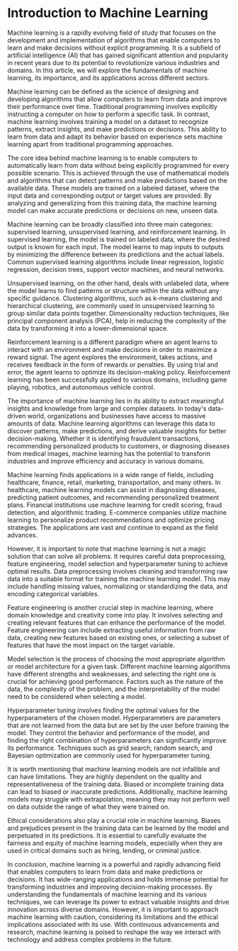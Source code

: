 # Introduction to Machine Learning

Machine learning is a rapidly evolving field of study that focuses on the development and implementation of algorithms that enable computers to learn and make decisions without explicit programming. It is a subfield of artificial intelligence (AI) that has gained significant attention and popularity in recent years due to its potential to revolutionize various industries and domains. In this article, we will explore the fundamentals of machine learning, its importance, and its applications across different sectors.

Machine learning can be defined as the science of designing and developing algorithms that allow computers to learn from data and improve their performance over time. Traditional programming involves explicitly instructing a computer on how to perform a specific task. In contrast, machine learning involves training a model on a dataset to recognize patterns, extract insights, and make predictions or decisions. This ability to learn from data and adapt its behavior based on experience sets machine learning apart from traditional programming approaches.

The core idea behind machine learning is to enable computers to automatically learn from data without being explicitly programmed for every possible scenario. This is achieved through the use of mathematical models and algorithms that can detect patterns and make predictions based on the available data. These models are trained on a labeled dataset, where the input data and corresponding output or target values are provided. By analyzing and generalizing from this training data, the machine learning model can make accurate predictions or decisions on new, unseen data.

Machine learning can be broadly classified into three main categories: supervised learning, unsupervised learning, and reinforcement learning. In supervised learning, the model is trained on labeled data, where the desired output is known for each input. The model learns to map inputs to outputs by minimizing the difference between its predictions and the actual labels. Common supervised learning algorithms include linear regression, logistic regression, decision trees, support vector machines, and neural networks.

Unsupervised learning, on the other hand, deals with unlabeled data, where the model learns to find patterns or structure within the data without any specific guidance. Clustering algorithms, such as k-means clustering and hierarchical clustering, are commonly used in unsupervised learning to group similar data points together. Dimensionality reduction techniques, like principal component analysis (PCA), help in reducing the complexity of the data by transforming it into a lower-dimensional space.

Reinforcement learning is a different paradigm where an agent learns to interact with an environment and make decisions in order to maximize a reward signal. The agent explores the environment, takes actions, and receives feedback in the form of rewards or penalties. By using trial and error, the agent learns to optimize its decision-making policy. Reinforcement learning has been successfully applied to various domains, including game playing, robotics, and autonomous vehicle control.

The importance of machine learning lies in its ability to extract meaningful insights and knowledge from large and complex datasets. In today's data-driven world, organizations and businesses have access to massive amounts of data. Machine learning algorithms can leverage this data to discover patterns, make predictions, and derive valuable insights for better decision-making. Whether it is identifying fraudulent transactions, recommending personalized products to customers, or diagnosing diseases from medical images, machine learning has the potential to transform industries and improve efficiency and accuracy in various domains.

Machine learning finds applications in a wide range of fields, including healthcare, finance, retail, marketing, transportation, and many others. In healthcare, machine learning models can assist in diagnosing diseases, predicting patient outcomes, and recommending personalized treatment plans. Financial institutions use machine learning for credit scoring, fraud detection, and algorithmic trading. E-commerce companies utilize machine learning to personalize product recommendations and optimize pricing strategies. The applications are vast and continue to expand as the field advances.

However, it is important to note that machine learning is not a magic solution that can solve all problems. It requires careful data preprocessing, feature engineering, model selection and hyperparameter tuning to achieve optimal results. Data preprocessing involves cleaning and transforming raw data into a suitable format for training the machine learning model. This may include handling missing values, normalizing or standardizing the data, and encoding categorical variables.

Feature engineering is another crucial step in machine learning, where domain knowledge and creativity come into play. It involves selecting and creating relevant features that can enhance the performance of the model. Feature engineering can include extracting useful information from raw data, creating new features based on existing ones, or selecting a subset of features that have the most impact on the target variable.

Model selection is the process of choosing the most appropriate algorithm or model architecture for a given task. Different machine learning algorithms have different strengths and weaknesses, and selecting the right one is crucial for achieving good performance. Factors such as the nature of the data, the complexity of the problem, and the interpretability of the model need to be considered when selecting a model.

Hyperparameter tuning involves finding the optimal values for the hyperparameters of the chosen model. Hyperparameters are parameters that are not learned from the data but are set by the user before training the model. They control the behavior and performance of the model, and finding the right combination of hyperparameters can significantly improve its performance. Techniques such as grid search, random search, and Bayesian optimization are commonly used for hyperparameter tuning.

It is worth mentioning that machine learning models are not infallible and can have limitations. They are highly dependent on the quality and representativeness of the training data. Biased or incomplete training data can lead to biased or inaccurate predictions. Additionally, machine learning models may struggle with extrapolation, meaning they may not perform well on data outside the range of what they were trained on.

Ethical considerations also play a crucial role in machine learning. Biases and prejudices present in the training data can be learned by the model and perpetuated in its predictions. It is essential to carefully evaluate the fairness and equity of machine learning models, especially when they are used in critical domains such as hiring, lending, or criminal justice.

In conclusion, machine learning is a powerful and rapidly advancing field that enables computers to learn from data and make predictions or decisions. It has wide-ranging applications and holds immense potential for transforming industries and improving decision-making processes. By understanding the fundamentals of machine learning and its various techniques, we can leverage its power to extract valuable insights and drive innovation across diverse domains. However, it is important to approach machine learning with caution, considering its limitations and the ethical implications associated with its use. With continuous advancements and research, machine learning is poised to reshape the way we interact with technology and address complex problems in the future.